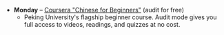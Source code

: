 - **Monday** – [Coursera "Chinese for Beginners"](https://www.coursera.org/learn/learn-chinese) (audit for free)
  - Peking University's flagship beginner course. Audit mode gives you full access to videos, readings, and quizzes at no cost.